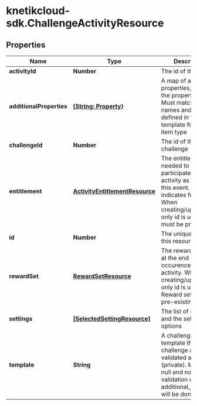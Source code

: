# knetikcloud-sdk.ChallengeActivityResource

## Properties
Name | Type | Description | Notes
------------ | ------------- | ------------- | -------------
**activityId** | **Number** | The id of the activity | 
**additionalProperties** | [**{String: Property}**](Property.md) | A map of additional properties, keyed on the property name.  Must match the names and types defined in the template for this item type | [optional] 
**challengeId** | **Number** | The id of the challenge | [optional] 
**entitlement** | [**ActivityEntitlementResource**](ActivityEntitlementResource.md) | The entitlement item needed to participate in the activity as part of this event. Null indicates free entry. When creating/updating only id is used. Item must be pre-existing | [optional] 
**id** | **Number** | The unique ID for this resource | [optional] 
**rewardSet** | [**RewardSetResource**](RewardSetResource.md) | The rewards to give at the end of each occurence of the activity. When creating/updating only id is used. Reward set must be pre-existing | [optional] 
**settings** | [**[SelectedSettingResource]**](SelectedSettingResource.md) | The list of settings and the select options | [optional] 
**template** | **String** | A challenge activity template this challenge activity is validated against (private). May be null and no validation of additional_properties will be done | [optional] 


